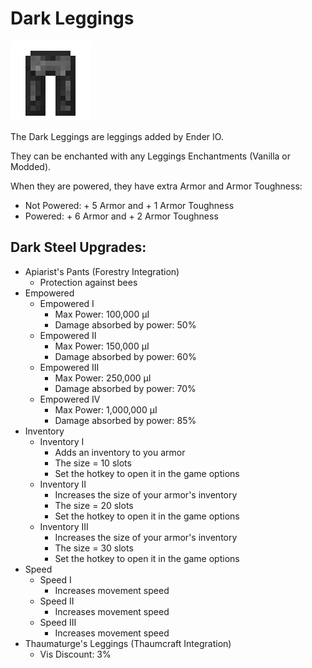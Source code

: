 # Dark Leggings
![](renders/dark_steel_leggings.png)

The Dark Leggings are leggings added by Ender IO.

They can be enchanted with any Leggings Enchantments (Vanilla or Modded).

When they are powered, they have extra Armor and Armor Toughness:

* Not Powered: + 5 Armor and + 1 Armor Toughness
* Powered: + 6 Armor and + 2 Armor Toughness

## Dark Steel Upgrades:
* Apiarist's Pants (Forestry Integration)
  - Protection against bees
* Empowered
  - Empowered I
    * Max Power: 100,000 µI
    * Damage absorbed by power: 50%
  - Empowered II
    * Max Power: 150,000 µI
    * Damage absorbed by power: 60%
  - Empowered III
    * Max Power: 250,000 µI
    * Damage absorbed by power: 70%
  - Empowered IV
    * Max Power: 1,000,000 µI
    * Damage absorbed by power: 85%
* Inventory
  - Inventory I
    * Adds an inventory to you armor
    * The size = 10 slots
    * Set the hotkey to open it in the game options
  - Inventory II
    * Increases the size of your armor's inventory
    * The size = 20 slots
    * Set the hotkey to open it in the game options
  - Inventory III
    * Increases the size of your armor's inventory
    * The size = 30 slots
    * Set the hotkey to open it in the game options
* Speed
  - Speed I
    * Increases movement speed
  - Speed II
    * Increases movement speed
  - Speed III
    * Increases movement speed
* Thaumaturge's Leggings   (Thaumcraft Integration)
  - Vis Discount: 3%
